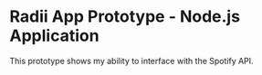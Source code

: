 # Radii App Prototype - Node.js Application

This prototype shows my ability to interface with the Spotify API.
